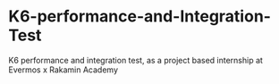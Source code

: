 # K6-performance-and-Integration-Test
K6 performance and integration test, as a project based internship at Evermos x Rakamin Academy
